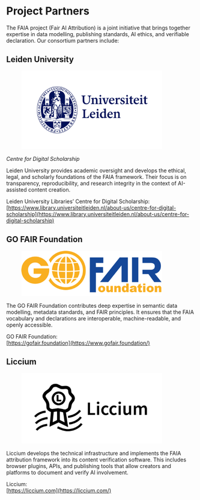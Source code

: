 # Project Partners

The FAIA project (Fair AI Attribution) is a joint initiative that brings together expertise in data modelling, publishing standards, AI ethics, and verifiable declaration. Our consortium partners include:

## **Leiden University**

<div align="left"><figure><img src="../.gitbook/assets/UL - Algemeen - RGB-Kleur.png" alt="" width="375"><figcaption></figcaption></figure></div>

_Centre for Digital Scholarship_

Leiden University provides academic oversight and develops the ethical, legal, and scholarly foundations of the FAIA framework. Their focus is on transparency, reproducibility, and research integrity in the context of AI-assisted content creation.

Leiden University Libraries’ Centre for Digital Scholarship:\
[https://www.library.universiteitleiden.nl/about-us/centre-for-digital-scholarship](https://www.library.universiteitleiden.nl/about-us/centre-for-digital-scholarship)

## **GO FAIR Foundation**

<div align="left"><figure><img src="../.gitbook/assets/GFF logo.png" alt="" width="375"><figcaption></figcaption></figure></div>

The GO FAIR Foundation contributes deep expertise in semantic data modelling, metadata standards, and FAIR principles. It ensures that the FAIA vocabulary and declarations are interoperable, machine-readable, and openly accessible.

GO FAIR Foundation:\
[https://gofair.foundation](https://www.gofair.foundation/)

## **Liccium**

<div align="left"><figure><img src="../.gitbook/assets/Liccium horizontal.png" alt="" width="375"><figcaption></figcaption></figure></div>

Liccium develops the technical infrastructure and implements the FAIA attribution framework into its content verification software. This includes browser plugins, APIs, and publishing tools that allow creators and platforms to document and verify AI involvement.

Liccium:\
[https://liccium.com](https://liccium.com/)

